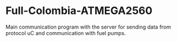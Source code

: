 # Full-Colombia-ATMEGA2560
Main communication program with the server for sending data from protocol uC and communication with fuel pumps.
